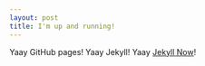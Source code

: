 ```yaml
---
layout: post
title: I'm up and running!
---
```


Yaay GitHub pages! Yaay Jekyll! Yaay [Jekyll Now](https://github.com/barryclark/jekyll-now)!
